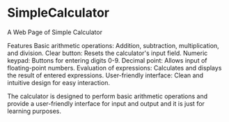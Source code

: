 # SimpleCalculator
A Web Page of Simple Calculator

Features
Basic arithmetic operations: Addition, subtraction, multiplication, and division.
Clear button: Resets the calculator's input field.
Numeric keypad: Buttons for entering digits 0-9.
Decimal point: Allows input of floating-point numbers.
Evaluation of expressions: Calculates and displays the result of entered expressions.
User-friendly interface: Clean and intuitive design for easy interaction.

 The calculator is designed to perform basic arithmetic operations and provide a user-friendly interface for input and output and it is just for learning purposes.
